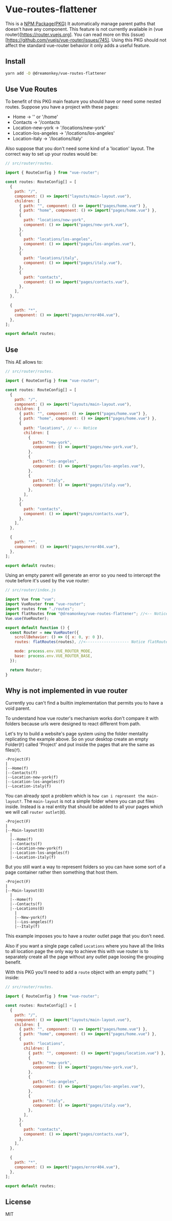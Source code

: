 # Vue-routes-flattener

This is a [NPM Package(PKG)](https://www.npmjs.com/package/package)
It automatically manage parent paths that doesn't have any component.
This feature is not currently available in (vue router)[https://router.vuejs.org]. You can read more on this (issue)[https://github.com/vuejs/vue-router/issues/745].
Using this PKG should not affect the standard vue-router behavior it only adds a useful feature.

## Install

```bash
yarn add -D @dreamonkey/vue-routes-flattener
```

## Use Vue Routes

To benefit of this PKG main feature you should have or need some nested routes.
Suppose you have a project with these pages:

- Home -> '' or '/home'
- Contacts -> '/contacts
- Location-new-york -> '/locations/new-york'
- Location-los-angeles -> '/locations/los-angeles'
- Location-italy -> '/locations/italy'

Also suppose that you don't need some kind of a 'location' layout.
The correct way to set up your routes would be:

```js
// src/router/routes.

import { RouteConfig } from "vue-router";

const routes: RouteConfig[] = [
  {
    path: "/",
    component: () => import("layouts/main-layout.vue"),
    children: [
      { path: "", component: () => import("pages/home.vue") },
      { path: "home", component: () => import("pages/home.vue") },
      {
        path: "locations/new-york",
        component: () => import("pages/new-york.vue"),
      },
      {
        path: "locations/los-angeles",
        component: () => import("pages/los-angeles.vue"),
      },
      {
        path: "locations/italy",
        component: () => import("pages/italy.vue"),
      },
      {
        path: "contacts",
        component: () => import("pages/contacts.vue"),
      },
    ],
  },

  {
    path: "*",
    component: () => import("pages/error404.vue"),
  },
];

export default routes;
```

## Use

This AE allows to:

```js
// src/router/routes.

import { RouteConfig } from "vue-router";

const routes: RouteConfig[] = [
  {
    path: "/",
    component: () => import("layouts/main-layout.vue"),
    children: [
      { path: "", component: () => import("pages/home.vue") },
      { path: "home", component: () => import("pages/home.vue") },
      {
        path: "locations", // <-- Notice
        children: [
          {
            path: "new-york",
            component: () => import("pages/new-york.vue"),
          },
          {
            path: "los-angeles",
            component: () => import("pages/los-angeles.vue"),
          },
          {
            path: "italy",
            component: () => import("pages/italy.vue"),
          },
        ],
      },
      {
        path: "contacts",
        component: () => import("pages/contacts.vue"),
      },
    ],
  },

  {
    path: "*",
    component: () => import("pages/error404.vue"),
  },
];

export default routes;
```

Using an empty parent will generate an error so you need to intercept the route before it's used by the vue router:

```js
// src/router/index.js

import Vue from "vue";
import VueRouter from "vue-router";
import routes from "./routes";
import flatRoutes from "@dreamonkey/vue-routes-flattener"; //<-- Notice the import
Vue.use(VueRouter);

export default function () {
  const Router = new VueRouter({
    scrollBehavior: () => ({ x: 0, y: 0 }),
    routes: flatRoutes(routes), //<------------------- Notice flatRoutes()

    mode: process.env.VUE_ROUTER_MODE,
    base: process.env.VUE_ROUTER_BASE,
  });

  return Router;
}
```

## Why is not implemented in vue router

Currently you can't find a builtin implementation that permits you to have a void parent.

To understand how vue router's mechanism works don't compare it with folders because urls were designed to react different from path.

Let's try to build a website's page system using the folder mentality replicating the example above.
So on your desktop create an empty Folder(`F`) called 'Project' and put inside the pages that are the same as files(`f`).

```
-Project(F)
|
|--Home(f)
|--Contacts(f)
|--Location-new-york(f)
|--Location-los-angeles(f)
|--Location-italy(f)
```

You can already spot a problem which is `how can i represent the main-layout?`.
The `main-layout` is not a simple folder where you can put files inside. Instead is a real entity that should be added to all your pages which we will call `router outlet`(`O`).

```
-Project(F)
|
|--Main-layout(O)
  |
  |--Home(f)
  |--Contacts(f)
  |--Location-new-york(f)
  |--Location-los-angeles(f)
  |--Location-italy(f)
```

But you still want a way to represent folders so you can have some sort of a page container rather then something that host them.

```
-Project(F)
|
|--Main-layout(O)
  |
  |--Home(f)
  |--Contacts(f)
  |--Locations(O)
    |
    |--New-york(f)
    |--Los-angeles(f)
    |--Italy(f)
```

This example imposes you to have a router outlet page that you don't need.

Also if you want a single page called `Locations` where you have all the links to all location page the only way to achieve this with vue router is to separately create all the page without any outlet page loosing the grouping benefit.

With this PKG you'll need to add a `route` object with an empty path( '' ) inside:

```js
// src/router/routes.

import { RouteConfig } from "vue-router";

const routes: RouteConfig[] = [
  {
    path: "/",
    component: () => import("layouts/main-layout.vue"),
    children: [
      { path: "", component: () => import("pages/home.vue") },
      { path: "home", component: () => import("pages/home.vue") },
      {
        path: "locations",
        children: [
          { path: "", component: () => import("pages/location.vue") }, //<-- Notice that
          {
            path: "new-york",
            component: () => import("pages/new-york.vue"),
          },
          {
            path: "los-angeles",
            component: () => import("pages/los-angeles.vue"),
          },
          {
            path: "italy",
            component: () => import("pages/italy.vue"),
          },
        ],
      },
      {
        path: "contacts",
        component: () => import("pages/contacts.vue"),
      },
    ],
  },

  {
    path: "*",
    component: () => import("pages/error404.vue"),
  },
];

export default routes;
```

## License

MIT
